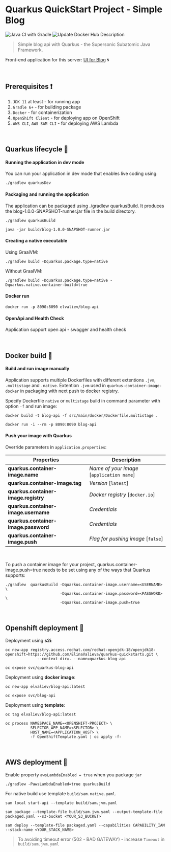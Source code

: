 # Quarkus QuickStart Project - Simple Blog 
![Java CI with Gradle](https://github.com/ElinaValieva/quarkus-blog-app/workflows/Java%20CI%20with%20Gradle/badge.svg?branch=master)
![Update Docker Hub Description](https://github.com/ElinaValieva/quarkus-quickstarts/workflows/Update%20Docker%20Hub%20Description/badge.svg)
> Simple blog api with Quarkus - the Supersonic Subatomic Java Framework. 
 
 Front-end application for this server: [UI for Blog](https://github.com/ElinaValieva/quarkus-quickstarts-blog-ui) :cyclone:

&nbsp;
## Prerequisites :heavy_exclamation_mark:
 1. `JDK 11` at least - for running app
 2. `Gradle 6+` - for building package
 3. `Docker` - for containerization
 4. `OpenShift Client` - for deploying app on OpenShift
 5. `AWS CLI`, `AWS SAM CLI` - for deploying AWS Lambda

&nbsp;
## Quarkus lifecycle :hammer:
#### Running the application in dev mode

You can run your application in dev mode that enables live coding using:

```
./gradlew quarkusDev
```

#### Packaging and running the application
The application can be packaged using ./gradlew quarkusBuild. It produces the blog-1.0.0-SNAPSHOT-runner.jar file in the build directory.
```
./gradlew quarkusBuild

java -jar build/blog-1.0.0-SNAPSHOT-runner.jar
```

#### Creating a native executable
Using GraalVM:
```
./gradlew build -Dquarkus.package.type=native
```
Without GraalVM:
```
./gradlew build -Dquarkus.package.type=native -Dquarkus.native.container-build=true
```
#### Docker run
```console
docker run -p 8090:8090 elvaliev/blog-api
```
#### OpenApi and Health Check
Application support open api - swagger and health check

&nbsp;
## Docker build :whale:
#### Build and run image manually
Application supports multiple Dockerfiles with different extentions `.jvm`, `.multistage` and `.native`. Extention `.jvm` used in `quarkus-container-image-docker` in packaging with next push to docker registry. 

Specify Dockerfile `native` or `multistage` build in command parameter with option `-f` and run image: 
```console
docker build -t blog-api -f src/main/docker/Dockerfile.multistage .

docker run -i --rm -p 8090:8090 blog-api
```
#### Push your image with Quarkus
Override parameters in `application.properties`:

|Properties|Description|
|--|--|
|**quarkus.container-image.name**|*Name of your image* [`application name`]|
|**quarkus.container-image.tag**|*Version* [`latest`]|
|**quarkus.container-image.registry**| *Docker registry* [`docker.io`]|
|**quarkus.container-image.username**| *Credentials*|
|**quarkus.container-image.password**| *Credentials*|
|**quarkus.container-image.push**| *Flag for pushing image* [`false`]|

&nbsp;

To push a container image for your project, quarkus.container-image.push=true needs to be set using any of the ways that Quarkus supports: 
```
./gradlew  quarkusBuild -Dquarkus.container-image.username=<USERNAME> \
                        -Dquarkus.container-image.password=<PASSWORD> \
                        -Dquarkus.container-image.push=true
```

&nbsp;
## Openshift deployment :triangular_flag_on_post:
Deployment using **s2i**:
```console
oc new-app registry.access.redhat.com/redhat-openjdk-18/openjdk18-openshift~https://github.com/ElinaValieva/quarkus-quickstarts.git \
              --context-dir=. --name=quarkus-blog-api
              
oc expose svc/quarkus-blog-api
```
Deployment using **docker image**:
```console
oc new-app elvaliev/blog-api:latest

oc expose svc/blog-api
```
Deployment using **template**:
```console
oc tag elvaliev/blog-api:latest

oc process NAMESPACE_NAME=<OPENSHIFT-PROJECT> \
           SELECTOR_APP_NAME=<SELECTOR> \
           HOST_NAME=<APPLICATION_HOST> \
           -f OpenShiftTemplate.yaml | oc apply -f-
```


&nbsp;
## AWS deployment :triangular_flag_on_post:
Enable property `awsLambdaEnabled = true` when you package `jar`
```
./gradlew -PawsLambdaEnabled=true quarkusBuild
```
For native build use template `build/sam.native.yaml`. 
```console
sam local start-api --template build/sam.jvm.yaml

sam package --template-file build/sam.jvm.yaml --output-template-file packaged.yaml --s3-bucket <YOUR_S3_BUCKET>

sam deploy --template-file packaged.yaml --capabilities CAPABILITY_IAM --stack-name <YOUR_STACK_NAME>
```

> To avoiding timeout error (502 - BAD GATEWAY) - increase `Timeout` in `build/sam.jvm.yaml`
